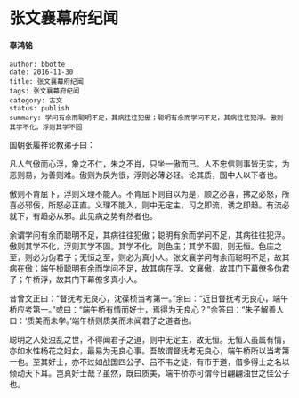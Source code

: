 # 张文襄幕府纪闻

#### 辜鸿铭

```
author: bbotte
date: 2016-11-30
title: 张文襄幕府纪闻
tags: 张文襄幕府纪闻
category: 古文
status: publish
summary: 学问有余而聪明不足，其病往往犯傲；聪明有余而学问不足，其病往往犯浮。傲则其学不化，浮则其学不固 
```


国朝张履祥论教弟子曰：

凡人气傲而心浮，象之不仁，朱之不肖，只坐一傲而已。人不忠信则事皆无实，为恶则易，为善则难。傲则为戾为很，浮则必薄必轻。论其质，固中人以下者也。

傲则不肯屈下，浮则义理不能入。不肯屈下则自以为是，顺之必喜，拂之必怒，所喜必邪佞，所怒必正直。义理不能入，则中无定主，习之即流，诱之即趋。有流必就下，有趋必从邪。此见病之势有然者也。

余谓学问有余而聪明不足，其病往往犯傲；聪明有余而学问不足，其病往往犯浮。傲则其学不化，浮则其学不固。其学不化，则色庄；其学不固，则无恒。色庄之至，则必为伪君子；无恒之至，则必为真小人。张文襄学问有余而聪明不足，故其病在傲；端午桥聪明有余而学问不足，故其病在浮。文襄傲，故其门下幕僚多伪君子；午桥浮，故其门下幕僚多真小人。

昔曾文正曰：“督抚考无良心，沈葆桢当考第一。”余曰：“近日督抚考无良心，端午桥应考第一。”或曰：“端午桥有情而好士，焉得为无良心？”余答曰：“朱子解善人曰：‘质美而未学。’端午桥则质美而未闻君子之道者也。

聪明之人处浊乱之世，不得闻君子之道，则中无定主，故无恒。无恒人虽属有情，亦如水性杨花之妇女，最易为无良心事。吾故谓督抚考无良心，端午桥所以当考第一也。至其好士，亦不过如战国四公子、吕不韦之徒，有市于道，借多得士之名以倾动天下耳。岂真好士哉？虽然，既曰质美，端午桥亦可谓今日翩翩浊世之佳公子也。
